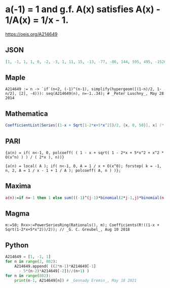 # a\(\-1\) \= 1 and g\.f\. A\(x\) satisfies A\(x\) \- 1/A\(x\) \= 1/x \- 1\.
https://oeis.org/A214649
## JSON
```JSON
[1, -1, 1, 1, 0, -2, -3, 1, 11, 15, -13, -77, -86, 144, 595, 495, -1520, -4810, -2485, 15675, 39560, 6290, -159105, -324805, 87075, 1592843, 2616757, -2136539, -15726114, -20247800, 32296693, 152909577, 145139491, -417959049, -1460704685, -885536173]
```
## Maple
```Maple
A214649 := n -> `if`(n<2, (-1)^(n-1), simplify(hypergeom([(1-n)/2, 1-n/2], [2], -4))): seq(A214649(n), n=-1..34); # _Peter Luschny_, May 28 2014
```
## Mathematica
```Mathematica
CoefficientList[Series[(1-x + Sqrt[1-2*x+5*x^2])/2, {x, 0, 50}], x] (* _G. C. Greubel_, Aug 10 2018 *)
```
## PARI
```PARI
{a(n) = if( n<-1, 0, polcoeff( ( 1 - x + sqrt( 1 - 2*x + 5*x^2 + x^2 * O(x^n) ) ) / ( 2*x ), n))}
```
```PARI
{a(n) = local( A ); if( n<-1, 0, A = 1 / x + O(x^0); forstep( k = -1, n, 2, A = 1 / x - 1 + 1 / A ); polcoeff( A, n ) )};
```
## Maxima
```Maxima
a(n):=if n=-1 then 1 else sum(((-1)^(j-1)*binomial(2*j-1,j)*binomial(n-1,2*j-2))/(2*j-1),j,0,(n+1)/2); /* _Vladimir Kruchinin_, May 28 2014 */
```
## Magma
```Magma
m:=50; R<x>:=PowerSeriesRing(Rationals(), m); Coefficients(R!((1-x + Sqrt(1-2*x+5*x^2))/2)); // _G. C. Greubel_, Aug 10 2018
```
## Python
```Python
A214649 = [1, -1, 1]
for n in range(2, 802):
    A214649.append( ((2*n-1)*A214649[-1]
      - 5*(n-2)*A214649[-2])//(n+1) )
for n in range(802):
    print(n-1, A214649[n]) # _Gennady Eremin_, May 18 2021
```
